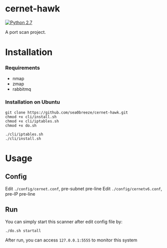 # cernet-hawk

[![Python 2.7](https://img.shields.io/badge/Python-2.7-yellow.svg)](http://www.python.org/download/)

A port scan project.

# Installation

### Requirements

* nmap
* zmap
* rabbitmq

### Installation on Ubuntu

```shell
git clone https://github.com/sea0breeze/cernet-hawk.git
chmod +x cli/install.sh
chmod +x cli/iptables.sh
chmod +x do.sh

./cli/iptables.sh
./cli/install.sh
```

# Usage

## Config

Edit ``./config/cernet.conf``, pre-subnet pre-line
Edit ``./config/cernetv6.conf``, pre-IP pre-line

## Run

You can simply start this scanner after edit config file by:

```shell
./do.sh startall
```

After run, you can access ``127.0.0.1:5555`` to monitor this system
